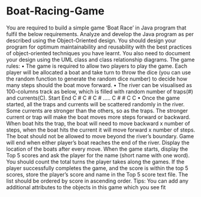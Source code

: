 # Boat-Racing-Game

You are required to build a simple game ‘Boat Race’ in Java program that fulfil the below
requirements. Analyze and develop the Java program as per described using the Object-Oriented
design. You should design your program for optimum maintainability and reusability with the best
practices of object-oriented techniques you have learnt. You also need to document your design
using the UML class and class relationship diagrams.
The game rules:
• The game is required to allow two players to play the game. Each player will be allocated a
boat and take turn to throw the dice (you can use the random function to generate the
random dice number) to decide how many steps should the boat move forward.
• The river can be visualised as 100-columns track as below, which is filled with random
number of traps(#) and currents(C).
Start End
C # C # C # ….. C # # C C
• Once the game started, all the traps and currents will be scattered randomly in the river.
Some currents are stronger than the others, so as the traps. The stronger current or trap
will make the boat moves more steps forward or backward. When boat hits the trap, the
boat will need to move backward x number of steps, when the boat hits the current it will
move forward x number of steps. The boat should not be allowed to move beyond the
river’s boundary.
Game will end when either player’s boat reaches the end of the river. Display the location of
the boats after every move.
When the game starts, display the Top 5 scores and ask the player for the name (short name with
one word). You should count the total turns the player takes along the games. If the player
successfully completes the game, and the score is within the top 5 scores, store the player’s score
and name in the Top 5 score text file. The list should be ordered by score in ascending order.
Tips: You can add any additional attributes to the objects in this game which you see fit
